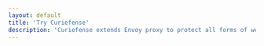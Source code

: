 ```yaml
---
layout: default
title: 'Try Curiefense'
description: 'Curiefense extends Envoy proxy to protect all forms of web traffic: sites, apps, services, and APIs. Includes Bot Management, WAF, application-layer DDoS protection, session profiling, advanced rate limiting, and much more, in a unified open source platform.'
---
```


<div id="katacoda-dashboard"
        data-katacoda-id="curiefense/dashboard"
        data-katacoda-startscenariobuttontext="Start Scenario"
        data-katacoda-color="#436DB4"
        data-katacoda-secondary="#25BECC"
        data-katacoda-background="#fff"
        data-katacoda-hideprogress="true"
        data-katacoda-font="Open Sans"
        data-katacoda-fontheader="Open Sans" style="height:800px;">
      </div>
<script src="https://katacoda.com/embed.js"></script>
